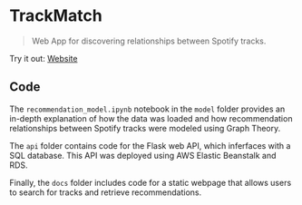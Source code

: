# TrackMatch

> Web App for discovering relationships between Spotify tracks.

Try it out: <a href="https://timliang4.github.io/TrackMatch/" target="_blank">Website</a>

## Code

The ```recommendation_model.ipynb``` notebook in the ```model``` folder provides an in-depth explanation of how the data was loaded and how recommendation relationships between Spotify tracks were modeled using Graph Theory.

The ```api``` folder contains code for the Flask web API, which inferfaces with a SQL database. This API was deployed using AWS Elastic Beanstalk and RDS.

Finally, the ```docs``` folder includes code for a static webpage that allows users to search for tracks and retrieve recommendations.

